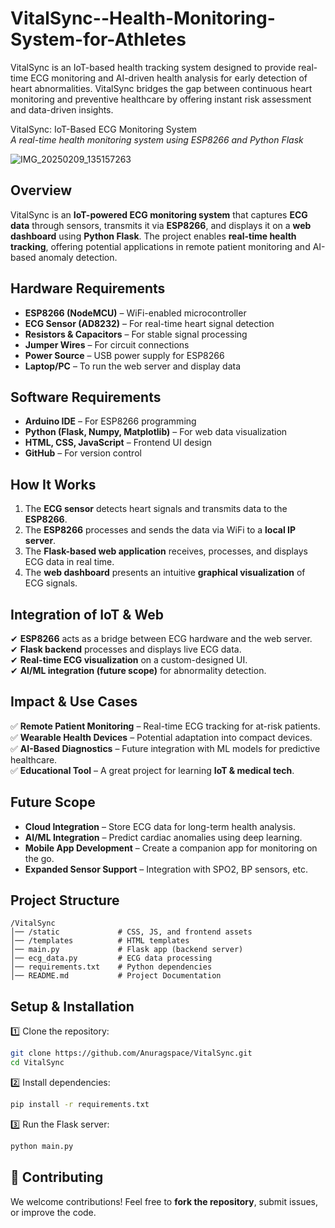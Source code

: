 # VitalSync--Health-Monitoring-System-for-Athletes
VitalSync is an IoT-based health tracking system designed to provide real-time ECG monitoring and AI-driven health analysis for early detection of heart abnormalities. VitalSync bridges the gap between continuous heart monitoring and preventive healthcare by offering instant risk assessment and data-driven insights.

VitalSync: IoT-Based ECG Monitoring System  
*A real-time health monitoring system using ESP8266 and Python Flask*  

![IMG_20250209_135157263](https://github.com/user-attachments/assets/9ccd359a-aa07-4a4b-b0c6-3204cad7912e)
 

## Overview  
VitalSync is an **IoT-powered ECG monitoring system** that captures **ECG data** through sensors, transmits it via **ESP8266**, and displays it on a **web dashboard** using **Python Flask**. The project enables **real-time health tracking**, offering potential applications in remote patient monitoring and AI-based anomaly detection.  

## Hardware Requirements  
- **ESP8266 (NodeMCU)** – WiFi-enabled microcontroller  
- **ECG Sensor (AD8232)** – For real-time heart signal detection  
- **Resistors & Capacitors** – For stable signal processing  
- **Jumper Wires** – For circuit connections  
- **Power Source** – USB power supply for ESP8266  
- **Laptop/PC** – To run the web server and display data  

## Software Requirements  
- **Arduino IDE** – For ESP8266 programming  
- **Python (Flask, Numpy, Matplotlib)** – For web data visualization  
- **HTML, CSS, JavaScript** – Frontend UI design  
- **GitHub** – For version control  

## How It Works  
1. The **ECG sensor** detects heart signals and transmits data to the **ESP8266**.  
2. The **ESP8266** processes and sends the data via WiFi to a **local IP server**.  
3. The **Flask-based web application** receives, processes, and displays ECG data in real time.  
4. The **web dashboard** presents an intuitive **graphical visualization** of ECG signals.  

## Integration of IoT & Web  
✔ **ESP8266** acts as a bridge between ECG hardware and the web server.  
✔ **Flask backend** processes and displays live ECG data.  
✔ **Real-time ECG visualization** on a custom-designed UI.  
✔ **AI/ML integration (future scope)** for abnormality detection.  

## Impact & Use Cases  
✅ **Remote Patient Monitoring** – Real-time ECG tracking for at-risk patients.  
✅ **Wearable Health Devices** – Potential adaptation into compact devices.  
✅ **AI-Based Diagnostics** – Future integration with ML models for predictive healthcare.  
✅ **Educational Tool** – A great project for learning **IoT & medical tech**.  

## Future Scope  
- **Cloud Integration** – Store ECG data for long-term health analysis.  
- **AI/ML Integration** – Predict cardiac anomalies using deep learning.  
- **Mobile App Development** – Create a companion app for monitoring on the go.  
- **Expanded Sensor Support** – Integration with SPO2, BP sensors, etc.  

## Project Structure  
```
/VitalSync
│── /static             # CSS, JS, and frontend assets
│── /templates          # HTML templates
│── main.py             # Flask app (backend server)
│── ecg_data.py         # ECG data processing
│── requirements.txt    # Python dependencies
│── README.md           # Project Documentation
```

## Setup & Installation  
1️⃣ Clone the repository:  
```bash
git clone https://github.com/Anuragspace/VitalSync.git
cd VitalSync
```  
2️⃣ Install dependencies:  
```bash
pip install -r requirements.txt
```  
3️⃣ Run the Flask server:  
```bash
python main.py
```    

## 🤝 Contributing  
We welcome contributions! Feel free to **fork the repository**, submit issues, or improve the code.  

